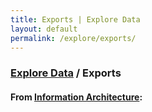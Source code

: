 ```yaml
---
title: Exports | Explore Data
layout: default
permalink: /explore/exports/
---
```


<div class="container-outer container-padded">

  <h3> <a href="{{ site.baseurl }}/explore/">Explore Data</a> / Exports</h3>

  <h4>From <a href="https://github.com/18F/doi-extractives-data/wiki/Information-Architecture">Information Architecture</a>:</h4>


</div>
